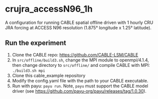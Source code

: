 # crujra_accessN96_1h

A configuration for running CABLE spatial offline driven with 1 hourly CRU JRA forcing at ACCESS N96 resolution (1.875° longitude x 1.25° latitude).

## Run the experiment

1. Clone the CABLE repo: https://github.com/CABLE-LSM/CABLE
2. In `src/offline/build3.sh`, change the MPI module to openmpi/4.1.4, then change directory to `src/offline/` and compile CABLE with MPI: `./build3.sh mpi`
3. Clone this cable_example repository
4. Modify the config.yaml file with the path to your CABLE executable.
5. Run with payu: `payu run`. Note, `payu` must support the CABLE model driver (see https://github.com/payu-org/payu/releases/tag/1.0.30).

